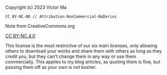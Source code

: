 Copyright (c) 2023 Victor Ma

```text
CC BY-NC-ND // Attribution-NonCommercial-NoDerivs
```

Note from CreativeCommons.org

<a href="https://creativecommons.org/licenses/by-nc/4.0/" target="_blank" rel="noopener">CC BY-NC 4.0</a>

This license is the most restrictive of our six main licenses, only allowing others to download your works and share them with others as long as they credit you, but they can't change them in any way or use them commercially.
This applies to my blog articles, as quoting them is fine, but passing them off as your own is not kosher.
